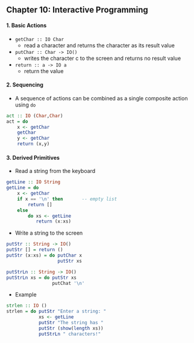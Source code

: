 ## Chapter 10: Interactive Programming

#### 1. Basic Actions

-   `getChar :: IO Char`
    -   read a character and returns the character as its result value
-   `putChar :: Char -> IO()`
    -   writes the character c to the screen and returns no result value
-   `return :: a -> IO a`
    -   return the value

#### 2. Sequencing

-   A sequence of actions can be combined as a single composite action using `do`

```haskell
act :: IO (Char,Char)
act = do
    x <- getChar
    getChar
    y <- getChar
    return (x,y)
```



#### 3. Derived Primitives

-   Read a string from the keyboard

```haskell
getLine :: IO String
getLine = do 
	x <- getChar
	if x == '\n' then		-- empty list
		return []
	else
		do xs <- getLine
		   return (x:xs)
```

-   Write a string to the screen

```haskell
putStr :: String -> IO()
putStr [] = return ()
putStr (x:xs) = do putChar x
				   putStr xs

putStrLn :: String -> IO()
putStrLn xs = do putStr xs
				 putChat '\n'
```

-   Example

```haskell
strlen :: IO ()
strlen = do putStr "Enter a string: "
            xs <- getLine
            putStr "The string has "
            putStr (show(length xs))
            putStrLn " characters!"
```
















